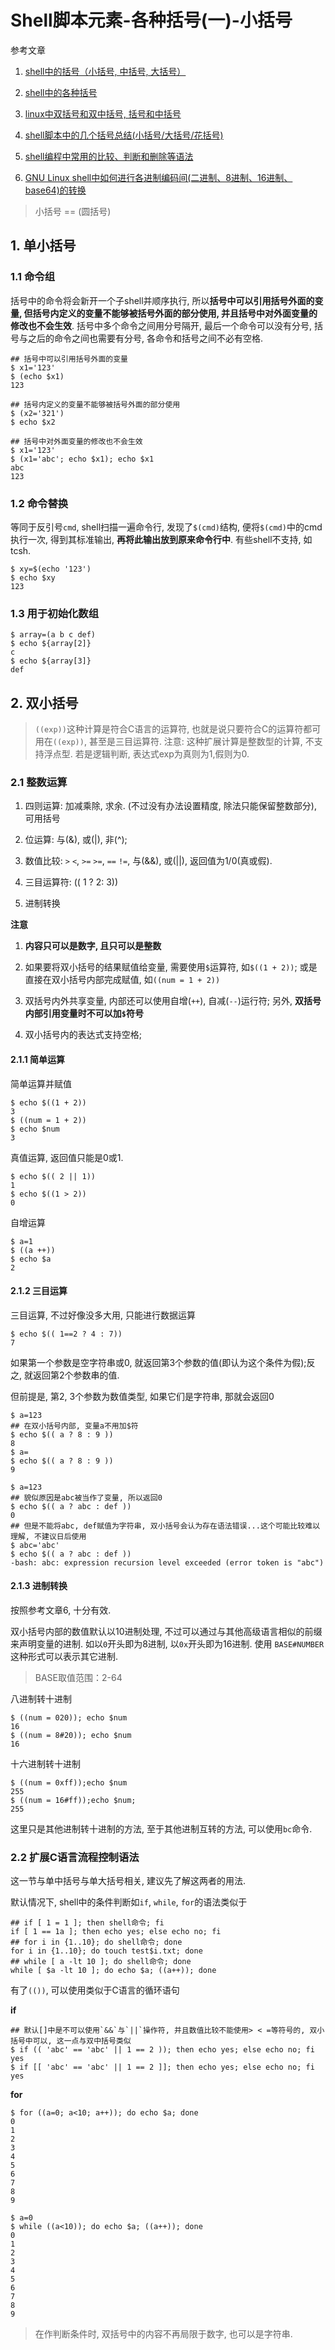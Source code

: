 # Shell脚本元素-各种括号(一)-小括号

参考文章

1. [shell中的括号（小括号, 中括号, 大括号）](http://blog.csdn.net/tttyd/article/details/11742241)

2. [shell中的各种括号](http://blog.csdn.net/weihongrao/article/details/17007575)

3. [linux中双括号和双中括号, 括号和中括号](http://blog.csdn.net/weihongrao/article/details/17006931)

4. [shell脚本中的几个括号总结(小括号/大括号/花括号)](http://blog.csdn.net/lee244868149/article/details/38422437)

5. [shell编程中常用的比较、判断和删除等语法](http://blog.csdn.net/lee244868149/article/details/38424267)

6. [GNU Linux shell中如何进行各进制编码间(二进制、8进制、16进制、base64)的转换](https://blog.csdn.net/yygydjkthh/article/details/50699913)

> 小括号 == (圆括号)

## 1. 单小括号

### 1.1 命令组

括号中的命令将会新开一个子shell并顺序执行, 所以**括号中可以引用括号外面的变量, 但括号内定义的变量不能够被括号外面的部分使用, 并且括号中对外面变量的修改也不会生效**. 括号中多个命令之间用分号隔开, 最后一个命令可以没有分号, 括号与之后的命令之间也需要有分号, 各命令和括号之间不必有空格. 

```
## 括号中可以引用括号外面的变量
$ x1='123'
$ (echo $x1)
123

## 括号内定义的变量不能够被括号外面的部分使用
$ (x2='321')
$ echo $x2

## 括号中对外面变量的修改也不会生效
$ x1='123'
$ (x1='abc'; echo $x1); echo $x1
abc
123
```

### 1.2 命令替换

等同于反引号`cmd`, shell扫描一遍命令行, 发现了`$(cmd)`结构, 便将`$(cmd)`中的cmd执行一次, 得到其标准输出, **再将此输出放到原来命令行中**. 有些shell不支持, 如tcsh. 

```
$ xy=$(echo '123')
$ echo $xy
123
```

### 1.3 用于初始化数组

```
$ array=(a b c def)
$ echo ${array[2]}
c
$ echo ${array[3]}
def
```

## 2. 双小括号

> `((exp))`这种计算是符合C语言的运算符, 也就是说只要符合C的运算符都可用在`((exp))`, 甚至是三目运算符. 注意: 这种扩展计算是整数型的计算, 不支持浮点型. 若是逻辑判断, 表达式exp为真则为1,假则为0. 

### 2.1 整数运算

1. 四则运算: 加减乘除, 求余. (不过没有办法设置精度, 除法只能保留整数部分), 可用括号

2. 位运算: 与(&), 或(|), 非(^); 

3. 数值比较: `>` `<`, `>=` `>=`, `==` `!=`, 与(&&), 或(||), 返回值为1/0(真或假).

4. 三目运算符: (( 1 ? 2: 3))

5. 进制转换

**注意**

1.  **内容只可以是数字, 且只可以是整数**

2.  如果要将双小括号的结果赋值给变量, 需要使用`$`运算符, 如`$((1 + 2))`; 或是直接在双小括号内部完成赋值, 如`((num = 1 + 2))`

3. 双括号内外共享变量, 内部还可以使用自增(`++`), 自减(`--`)运行符; 另外, **双括号内部引用变量时不可以加`$`符号**

4. 双小括号内的表达式支持空格;

#### 2.1.1 简单运算

简单运算并赋值

```
$ echo $((1 + 2))
3
$ ((num = 1 + 2))
$ echo $num
3
```

真值运算, 返回值只能是0或1.

```
$ echo $(( 2 || 1))
1
$ echo $((1 > 2))
0
```

自增运算

```
$ a=1
$ ((a ++))
$ echo $a
2
```

#### 2.1.2 三目运算

三目运算, 不过好像没多大用, 只能进行数据运算

```
$ echo $(( 1==2 ? 4 : 7))
7
```

如果第一个参数是空字符串或0, 就返回第3个参数的值(即认为这个条件为假);反之, 就返回第2个参数串的值. 

但前提是, 第2, 3个参数为数值类型, 如果它们是字符串, 那就会返回0

```
$ a=123
## 在双小括号内部, 变量a不用加$符
$ echo $(( a ? 8 : 9 ))
8
$ a=
$ echo $(( a ? 8 : 9 ))
9

$ a=123
## 貌似原因是abc被当作了变量, 所以返回0
$ echo $(( a ? abc : def ))
0
## 但是不能将abc, def赋值为字符串, 双小括号会认为存在语法错误...这个可能比较难以理解, 不建议日后使用
$ abc='abc'
$ echo $(( a ? abc : def ))
-bash: abc: expression recursion level exceeded (error token is "abc")
```

#### 2.1.3 进制转换

按照参考文章6, 十分有效.

双小括号内部的数值默认以10进制处理, 不过可以通过与其他高级语言相似的前缀来声明变量的进制. 如以`0`开头即为8进制, 以`0x`开头即为16进制. 使用 `BASE#NUMBER`这种形式可以表示其它进制.

> BASE取值范围：2-64

八进制转十进制

```
$ ((num = 020)); echo $num
16
$ ((num = 8#20)); echo $num
16
```

十六进制转十进制

```
$ ((num = 0xff));echo $num
255
$ ((num = 16#ff));echo $num;
255
```

这里只是其他进制转十进制的方法, 至于其他进制互转的方法, 可以使用`bc`命令.

### 2.2 扩展C语言流程控制语法

这一节与单中括号与单大括号相关, 建议先了解这两者的用法.

默认情况下, shell中的条件判断如`if`, `while`, `for`的语法类似于

```
## if [ 1 = 1 ]; then shell命令; fi
if [ 1 == 1a ]; then echo yes; else echo no; fi
## for i in {1..10}; do shell命令; done
for i in {1..10}; do touch test$i.txt; done
## while [ a -lt 10 ]; do shell命令; done
while [ $a -lt 10 ]; do echo $a; ((a++)); done
```

有了`(())`, 可以使用类似于C语言的循环语句

**if**

```
## 默认[]中是不可以使用`&&`与`||`操作符, 并且数值比较不能使用> < =等符号的, 双小括号中可以, 这一点与双中括号类似
$ if (( 'abc' == 'abc' || 1 == 2 )); then echo yes; else echo no; fi
yes
$ if [[ 'abc' == 'abc' || 1 == 2 ]]; then echo yes; else echo no; fi
yes
```

**for**

```
$ for ((a=0; a<10; a++)); do echo $a; done
0
1
2
3
4
5
6
7
8
9
```

```
$ a=0
$ while ((a<10)); do echo $a; ((a++)); done
0
1
2
3
4
5
6
7
8
9
```

> 在作判断条件时, 双括号中的内容不再局限于数字, 也可以是字符串.
